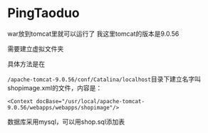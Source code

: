 # PingTaoduo



war放到tomcat里就可以运行了 我这里tomcat的版本是9.0.56



需要建立虚拟文件夹

具体方法是在

`/apache-tomcat-9.0.56/conf/Catalina/localhost`目录下建立名字叫shopimage.xml的文件，内容是：

```
<Context docBase="/usr/local/apache-tomcat-9.0.56/webapps/webapps/shopimage"/>
```



数据库采用mysql，可以用shop.sql添加表

